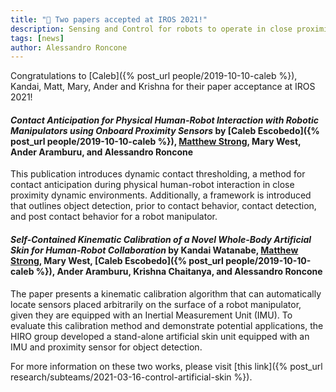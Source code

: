 ```yaml
---
title: "📑 Two papers accepted at IROS 2021!"
description: Sensing and Control for robots to operate in close proximity with people
tags: [news]
author: Alessandro Roncone
---
```


Congratulations to [Caleb]({% post_url people/2019-10-10-caleb %}), Kandai, Matt, Mary, Ander and Krishna for their paper acceptance at IROS 2021!


#### _Contact Anticipation for Physical Human-Robot Interaction with Robotic Manipulators using Onboard Proximity Sensors_ by [Caleb Escobedo]({% post_url people/2019-10-10-caleb %}), <a href="https://www.linkedin.com/in/matthewhstrong/">Matthew Strong</a>, Mary West, Ander Aramburu, and Alessandro Roncone

This publication introduces dynamic contact thresholding, a method for contact anticipation during physical human-robot interaction in close proximity dynamic environments. Additionally, a framework is introduced that outlines object detection, prior to contact behavior, contact detection, and post contact behavior for a robot manipulator.


#### _Self-Contained Kinematic Calibration of a Novel Whole-Body Artificial Skin for Human-Robot Collaboration_ by Kandai Watanabe, <a href="https://www.linkedin.com/in/matthewhstrong/">Matthew Strong</a>, Mary West, [Caleb Escobedo]({% post_url people/2019-10-10-caleb %}), Ander Aramburu, Krishna Chaitanya, and Alessandro Roncone

The paper presents a kinematic calibration algorithm that can automatically locate sensors placed arbitrarily on the surface of a robot manipulator, given they are equipped with an Inertial Measurement Unit (IMU). To evaluate this calibration method and demonstrate potential applications, the HIRO group developed a stand-alone artificial skin unit equipped with an IMU and proximity sensor for object detection.

For more information on these two works, please visit [this link]({% post_url research/subteams/2021-03-16-control-artificial-skin %}).
